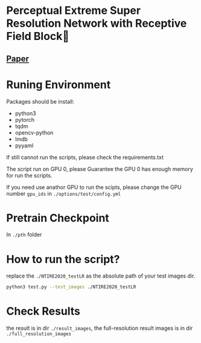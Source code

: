 # Perceptual Extreme Super Resolution Network with Receptive Field Block🚀

## <a href="https://openaccess.thecvf.com/content_CVPRW_2020/papers/w31/Shang_Perceptual_Extreme_Super-Resolution_Network_With_Receptive_Field_Block_CVPRW_2020_paper.pdf" target="_blank">Paper</a>


# Runing Environment
   Packages should be install:
- python3
- pytorch
- tqdm
- opencv-python
- lmdb
- pyyaml
		
If still cannot run the scripts, please check the requirements.txt

The script run on GPU 0, please Guarantee the GPU 0 has enough memory for run the scripts. 

If you need use anathor GPU to run the scipts, please change the GPU number `gpu_ids` in `./options/test/config.yml`

# Pretrain Checkpoint
In `./pth` folder

# How to run the script?
   replace the `./NTIRE2020_testLR` as the absolute path of your test images dir.
   ```bash
   python3 test.py --test_images ./NTIRE2020_testLR
   ```

# Check Results
   the result is in dir `./result_images`, the full-resolution result images is in dir `./full_resolution_images`
